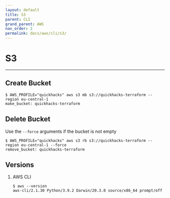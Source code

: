 ```yaml
---
layout: default
title: S3
parent: CLI
grand_parent: AWS
nav_order: 2
permalink: docs/aws/cli/s3/
---
```


# S3

---

## Create Bucket

```console
$ AWS_PROFILE="quickhacks" aws s3 mb s3://quickhacks-terraform --region eu-central-1
make_bucket: quickhacks-terraform
```

## Delete Bucket

Use the `--force` arguments if the bucket is not empty

```console
$ AWS_PROFILE="quickhacks" aws s3 rb s3://quickhacks-terraform --region eu-central-1 --force
remove_bucket: quickhacks-terraform
```

## Versions

1. AWS CLI

   ```console
   $ aws --version
   aws-cli/2.1.30 Python/3.9.2 Darwin/20.3.0 source/x86_64 prompt/off
   ```
